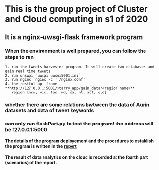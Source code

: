 # This is the group project of Cluster and Cloud computing in s1 of 2020  

## It is a nginx-uwsgi-flask framework program
### When the environment is well prepared, you can follow the steps to run
    1. run the tweets harvester program. It will create two databases and gain real time tweets
    2. run unswgi `uwsgi uwsgi5001.ini`
    3. run nginx `nginx -c './nginx.conf'`
    4. the restful api frame **http://127.0.0.1:5001/starry_app/gain_data/<region name>**
       region [nsw, vic, tas, wd, sa, nt, act, qld]

### whether there are some relations bwtween the data of Aurin datasets and data of tweet keywords 
### can only run flaskPart.py to test the program! the address will be 127.0.0.1:5000

#### The details of the program deployement and the procedures to establish the program is written in the [report](https://github.com/CinderCC/UOM_Cluster_Cloud_Computing_2020_s1_groupproject/blob/master/CCC2020-Team2-report.pdf)
#### The result of data analytics on the cloud is recorded at the fourth part (scenarios) of the report. 


